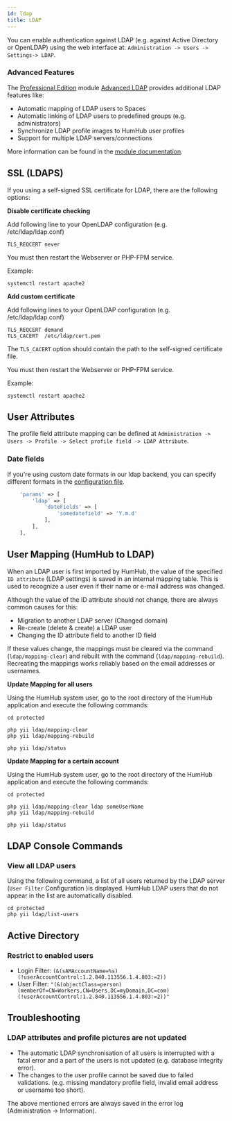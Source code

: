 ```yaml
---
id: ldap
title: LDAP
---
```


You can enable authentication against LDAP (e.g. against Active Directory or OpenLDAP) using the web interface at: `Administration -> Users -> Settings-> LDAP`.

### Advanced Features

The [Professional Edition](https://www.humhub.com/en/professional-edition) module [Advanced LDAP](https://marketplace.humhub.com/module/advanced-ldap) provides additional LDAP features like:

- Automatic mapping of LDAP users to Spaces
- Automatic linking of LDAP users to predefined groups (e.g. administrators)
- Synchronize LDAP profile images to HumHub user profiles
- Support for multiple LDAP servers/connections

More information can be found in the [module documentation](https://marketplace.humhub.com/module/advanced-ldap/manual).


## SSL (LDAPS)


If you using a self-signed SSL certificate for LDAP, there are the following options: 

**Disable certificate checking**

Add following line to your OpenLDAP configuration (e.g. /etc/ldap/ldap.conf)

```
TLS_REQCERT never
``` 

You must then restart the Webserver or PHP-FPM service. 

Example:

```
systemctl restart apache2
```


**Add custom certificate**


Add following lines to your OpenLDAP configuration (e.g. /etc/ldap/ldap.conf)

```
TLS_REQCERT demand
TLS_CACERT  /etc/ldap/cert.pem
```

The ``TLS_CACERT`` option should contain the path to the self-signed certificate file.

You must then restart the Webserver or PHP-FPM service.

Example:

```
systemctl restart apache2
```

## User Attributes

The profile field attribute mapping can be defined at `Administration -> Users -> Profile -> Select profile field -> LDAP Attribute`.

### Date fields

If you're using custom date formats in our ldap backend, you can specify different formats
in the [configuration file](advanced-configuration.md).

```php
    'params' => [
        'ldap' => [
            'dateFields' => [
                'somedatefield' => 'Y.m.d'
            ],
        ],
    ],
```


## User Mapping (HumHub to LDAP)

When an LDAP user is first imported by HumHub, the value of the specified `ID attribute` (LDAP settings) is saved in an internal mapping table.
This is used to recognize a user even if their name or e-mail address was changed.

Although the value of the ID attribute should not change, there are always common causes for this:

- Migration to another LDAP server (Changed domain)
- Re-create (delete & create) a LDAP user 
- Changing the ID attribute field to another ID field

If these values change, the mappings must be cleared via the command (`ldap/mapping-clear`) and rebuilt with the command (`ldap/mapping-rebuild`).
Recreating the mappings works reliably based on the email addresses or usernames.

**Update Mapping for all users**

Using the HumHub system user, go to the root directory of the HumHub application and execute the following commands: 

``` 
cd protected

php yii ldap/mapping-clear
php yii ldap/mapping-rebuild

php yii ldap/status
```

**Update Mapping for a certain account**

Using the HumHub system user, go to the root directory of the HumHub application and execute the following commands: 

``` 
cd protected

php yii ldap/mapping-clear ldap someUserName
php yii ldap/mapping-rebuild

php yii ldap/status
```

## LDAP Console Commands

### View all LDAP users

Using the following command, a list of all users returned by the LDAP server (`User Filter` Configuration )is displayed. HumHub LDAP users that do not appear in the list are automatically disabled.  

```
cd protected
php yii ldap/list-users
``` 

## Active Directory

### Restrict to enabled users

- Login Filter:  `(&(sAMAccountName=%s)(!userAccountControl:1.2.840.113556.1.4.803:=2))`
- User Filter:  `"(&(objectClass=person)(memberOf=CN=Workers,CN=Users,DC=myDomain,DC=com)(!userAccountControl:1.2.840.113556.1.4.803:=2))"`

## Troubleshooting

### LDAP attributes and profile pictures are not updated

- The automatic LDAP synchronisation of all users is interrupted with a fatal error and a part of the users is not updated (e.g. database integrity error).
- The changes to the user profile cannot be saved due to failed validations. (e.g. missing mandatory profile field, invalid email address or username too short).

The above mentioned errors are always saved in the error log (Administration -> Information).

